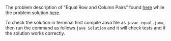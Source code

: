 The problem description of "Equal Row and Column Pairs" found [here](https://leetcode.com/problems/equal-row-and-column-pairs/description/) while the problem solution [here](https://github.com/aurimas13/Solutions-To-Problems/blob/main/LeetCode/Java%20Solutions/Equal%20Row%20and%20Column%20Pairs/equal.java).

To check the solution in terminal first compile Java file as `javac equal.java`, then run the command as follows `java Solution` and it will check tests and if the solution works correctly.
